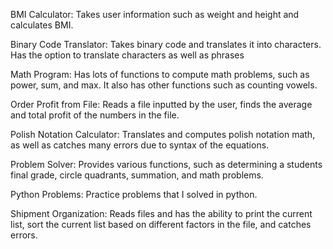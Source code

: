 BMI Calculator:
Takes user information such as weight and height and calculates BMI.

Binary Code Translator:
Takes binary code and translates it into characters. Has the option to translate characters as well as phrases

Math Program:
Has lots of functions to compute math problems, such as power, sum, and max. It also has other functions such as counting vowels.

Order Profit from File:
Reads a file inputted by the user, finds the average and total profit of the numbers in the file.

Polish Notation Calculator:
Translates and computes polish notation math, as well as catches many errors due to syntax of the equations.

Problem Solver:
Provides various functions, such as determining a students final grade, circle quadrants, summation, and math problems.

Python Problems:
Practice problems that I solved in python.

Shipment Organization:
Reads files and has the ability to print the current list, sort the current list based on different factors in the file, and catches errors.

